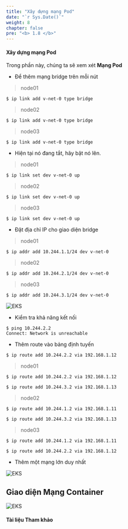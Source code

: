 ```yaml
---
title: "Xây dựng mạng Pod"
date: "`r Sys.Date()`"
weight: 8
chapter: false
pre: "<b> 1.8 </b>"
---
```


#### Xây dựng mạng Pod

Trong phần này, chúng ta sẽ xem xét **Mạng Pod**

- Để thêm mạng bridge trên mỗi nút

> node01
```
$ ip link add v-net-0 type bridge
```
> node02
```
$ ip link add v-net-0 type bridge
```

> node03
```
$ ip link add v-net-0 type bridge
```

- Hiện tại nó đang tắt, hãy bật nó lên.

> node01
```
$ ip link set dev v-net-0 up
```

> node02
```
$ ip link set dev v-net-0 up
```

> node03
```
$ ip link set dev v-net-0 up
```

- Đặt địa chỉ IP cho giao diện bridge

> node01
```
$ ip addr add 10.244.1.1/24 dev v-net-0
```

> node02
```
$ ip addr add 10.244.2.1/24 dev v-net-0
```

> node03
```
$ ip addr add 10.244.3.1/24 dev v-net-0
```

![EKS](/EKS-Workshop-6/images/0004/0007.png?featherlight=false&width=90pc)

- Kiểm tra khả năng kết nối

```
$ ping 10.244.2.2
Connect: Network is unreachable
```

- Thêm route vào bảng định tuyến
```
$ ip route add 10.244.2.2 via 192.168.1.12
```

> node01
```
$ ip route add 10.244.2.2 via 192.168.1.12

$ ip route add 10.244.3.2 via 192.168.1.13
```

> node02
```
$ ip route add 10.244.1.2 via 192.168.1.11

$ ip route add 10.244.3.2 via 192.168.1.13

```

> node03
```
$ ip route add 10.244.1.2 via 192.168.1.11

$ ip route add 10.244.2.2 via 192.168.1.12
```

- Thêm một mạng lớn duy nhất

![EKS](/EKS-Workshop-6/images/0004/0008.png?featherlight=false&width=90pc)


## Giao diện Mạng Container

![EKS](/EKS-Workshop-6/images/0004/0009.png?featherlight=false&width=90pc)

#### Tài liệu Tham khảo

